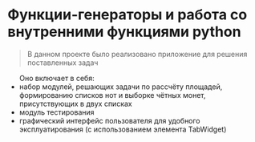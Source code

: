 <h1>Функции-генераторы и работа со внутренними функциями python</h1>
<blockquote>В данном проекте было реализовано приложение для решения поставленных задач</blockquote>
<ul>Оно включает в себя:
    <li>набор модулей, решающих задачи по рассчёту площадей, формированию списков нот и выборке чётных монет, присутствующих в двух списках</li>
    <li>модуль тестирования</li>
    <li>графический интерфейс пользователя для удобного эксплуатирования (с использованием элемента TabWidget)</li>
</ul>
